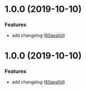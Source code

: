 # 1.0.0 (2019-10-10)


### Features

* add changelog ([60aea0d](https://github.com/hubvue/serverless-koa-micro/commit/60aea0d2798528fac9fe4f9130da9bff4615dbdb))



# 1.0.0 (2019-10-10)


### Features

* add changelog ([60aea0d](https://github.com/hubvue/serverless-koa-micro/commit/60aea0d2798528fac9fe4f9130da9bff4615dbdb))



